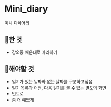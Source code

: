 # Mini_diary
미니 다이어리

## 🫠한 것
+ 강의중 배운대로 따라하기
    
## 🧐해야할 것
+ 일기가 있는 날짜와 없는 날짜를 구분하고싶음
+ 일기 목록과 이전, 다음 일기를 볼 수 있는 별도의 화면
+ 인트로
+ 좀 더 예쁘게
